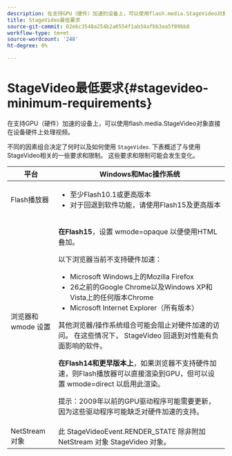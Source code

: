 ```yaml
---
description: 在支持GPU（硬件）加速的设备上，可以使用flash.media.StageVideo对象直接在设备硬件上处理视频。
title: StageVideo最低要求
source-git-commit: 02ebc3548a254b2a6554f1ab34afbb3ea5f09bb8
workflow-type: tm+mt
source-wordcount: '248'
ht-degree: 0%

---
```


# StageVideo最低要求{#stagevideo-minimum-requirements}

在支持GPU（硬件）加速的设备上，可以使用flash.media.StageVideo对象直接在设备硬件上处理视频。

<!--<a id="section_64DDAA8DB215493E8A7CA6636819D350"></a>-->

不同的因素组合决定了何时以及如何使用 `StageVideo`. 下表概述了与使用StageVideo相关的一些要求和限制。 这些要求和限制可能会发生变化。

<table id="table_882F4462A5AE47E28A60A39D112164A7"> 
 <thead> 
  <tr> 
   <th colname="col1" class="entry"> 平台 </th> 
   <th colname="col2" class="entry"> Windows和Mac操作系统 </th> 
  </tr>
 </thead>
 <tbody> 
  <tr> 
   <td colname="col1"> Flash播放器 </td> 
   <td colname="col2"> 
    <ul id="ul_s42_lm2_jp"> 
     <li id="li_308FA9EC206B437A9EE04C29F9480B73">至少Flash10.1或更高版本 </li> 
     <li id="li_5898EDB0D12A43389076BCC7F4A27A0A">对于回退到软件功能，请使用Flash15及更高版本 </li> 
    </ul> </td> 
  </tr> 
  <tr> 
   <td colname="col1">浏览器和 <span class="codeph"> wmode</span> 设置 </td> 
   <td colname="col2"> <p><b>在Flash15</b>，设置 <span class="codeph"> wmode=opaque</span> 以便使用HTML叠加。 </p> <p>以下浏览器当前不支持硬件加速： 
     <ul id="ul_frv_ykf_jp"> 
      <li id="li_3D407A61FEE042A9B85A6EFACA6D7719">Microsoft Windows上的Mozilla Firefox </li> 
      <li id="li_39B85AC352564DA8B86EA826638F1F4B">26之前的Google Chrome以及Windows XP和Vista上的任何版本Chrome </li> 
      <li id="li_0042BA6070C849E6B7C4B4BF4333F712">Microsoft Internet Explorer（所有版本） </li> 
     </ul>其他浏览器/操作系统组合可能会阻止对硬件加速的访问。 在这些情况下， <span class="codeph"> StageVideo</span> 回退到对性能有负面影响的软件。 </p> <p><b>在Flash14和更早版本上</b>，如果浏览器不支持硬件加速，则Flash播放器可以直接渲染到GPU，但可以设置 <span class="codeph"> wmode=direct</span> 以启用此渲染。 <p>提示：2009年以前的GPU驱动程序可能需要更新，因为这些驱动程序可能缺乏对硬件加速的支持。 </p> </p> </td> 
  </tr> 
  <tr> 
   <td colname="col1"> NetStream对象 </td> 
   <td colname="col2">此 <span class="codeph"> StageVideoEvent.RENDER_STATE</span> 除非附加 <span class="codeph"> NetStream</span> 对象 <span class="codeph"> StageVideo</span> 对象。 </td> 
  </tr> 
 </tbody> 
</table>
